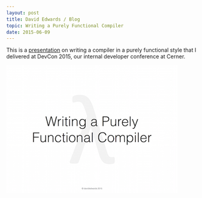 ```yaml
---
layout: post
title: David Edwards / Blog
topic: Writing a Purely Functional Compiler
date: 2015-06-09
---
```

This is a [presentation](https://www.dropbox.com/s/km2e3cjy3ee282l/writing-purely-functional-compiler.pdf?dl=0) on writing a compiler in a purely functional style that I delivered at DevCon 2015, our internal developer conference at Cerner.

[![Writing a Purely Functional Compiler](/images/writing-a-purely-functional-compiler.png)](https://www.dropbox.com/s/km2e3cjy3ee282l/writing-purely-functional-compiler.pdf?dl=0 "Writing a Purely Functional Compiler")

